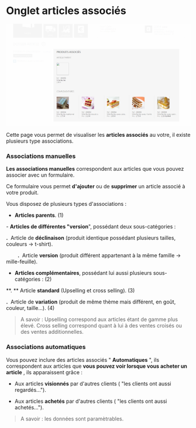 # Onglet articles associés

![articlesassocier-associer21](images/articlesassocier-associer21.png)

Cette page vous permet de visualiser les **articles associés** au votre, il existe plusieurs type associations.

### Associations manuelles

**Les associations manuelles** correspondent aux articles que vous pouvez associer avec un formulaire.

Ce formulaire vous permet **d'ajouter** ou de **supprimer** un article associé à votre produit.

Vous disposez de plusieurs types d'associations :

- **Articles parents**. (1)

- **Articles de différentes "version**", possédant deux sous-catégories :

**.**  Article de **déclinaison** (produit identique possédant plusieurs tailles, couleurs -> t-shirt).

        **.**  Article **version** (produit différent appartenant à la même famille -> mille-feuille).

- **Articles complémentaires**, possédant lui aussi plusieurs sous-catégories : (2)

**. ** Article **standard** (Upselling et cross selling). (3)

**.**  Article de **variation** (produit de même thème mais différent, en goût, couleur, taille...). (4)

> A savoir : Upselling correspond aux articles étant de gamme plus élevé. Cross selling correspond quant à lui à des ventes croisés ou des ventes additionnelles.

### Associations automatiques

Vous pouvez inclure des articles associés " **Automatiques** ", ils correspondent aux articles que **vous pouvez voir lorsque vous acheter un article** , ils apparaissent grâce :

- Aux articles **visionnés** par d'autres clients ( "les clients ont aussi regardés...").

- Aux articles **achetés** par d'autres clients ( "les clients ont aussi achetés...").

> A savoir : les données sont paramètrables.